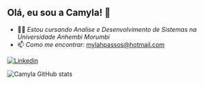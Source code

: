 ## Olá, eu sou a Camyla!  👋

- 👩‍🎓 *Estou cursando Analise e Desenvolvimento de Sistemas na Universidade Anhembi Morumbi*
- 📫 *Como me encontrar:* mylahpassos@hotmail.com

[![Linkedin](https://img.shields.io/badge/LinkedIn-0077B5?style=for-the-badge&logo=linkedin&logoColor=white)](https://www.linkedin.com/in/camyla-passos-286519a0/)

![Camyla GitHub stats](https://github-readme-stats.vercel.app/api?username=CamylaPassos&show_icons=true&theme=radical)

